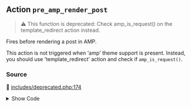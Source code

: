 ## Action `pre_amp_render_post`

> :warning: This function is deprecated: Check amp_is_request() on the template_redirect action instead.


Fires before rendering a post in AMP.

This action is not triggered when &#039;amp&#039; theme support is present. Instead, you should use &#039;template_redirect&#039; action and check if `amp_is_request()`.

### Source

:link: [includes/deprecated.php:174](../../includes/deprecated.php#L174)

<details>
<summary>Show Code</summary>

```php
do_action( 'pre_amp_render_post', $post_id );
```

</details>
